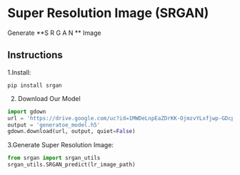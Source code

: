 # Super Resolution Image (SRGAN)

Generate **S R G A N ** Image

## Instructions

1.Install:

```
pip install srgan
```


2. Download Our Model
```python
import gdown
url = 'https://drive.google.com/uc?id=1MWDeLnpEaZDrKK-OjmzvYLxfjwp-GDcp'
output = 'generatoe_model.h5'
gdown.download(url, output, quiet=False)
```

3.Generate Super Resolution Image:
```python
from srgan import srgan_utils
srgan_utils.SRGAN_predict(lr_image_path)

```


